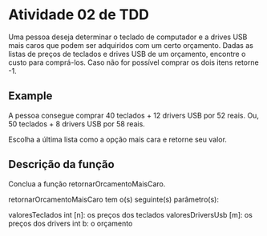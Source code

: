 # Atividade 02 de TDD

Uma pessoa deseja determinar o teclado de computador e a drives USB mais caros que podem ser adquiridos com um certo orçamento. Dadas as listas de preços de teclados e drives USB de um orçamento, encontre o custo para comprá-los. Caso não for possível comprar os dois itens retorne -1.

## Example

A pessoa consegue comprar 40 teclados + 12 drivers USB por 52 reais. Ou, 50 teclados + 8 drivers USB por 58 reais.

Escolha a última lista como a opção mais cara e retorne seu valor.

## Descrição da função


Conclua a função retornarOrcamentoMaisCaro.

retornarOrcamentoMaisCaro tem o(s) seguinte(s) parâmetro(s):

valoresTeclados int [n]: os preços dos teclados
valoresDriversUsb [m]: os preços dos drivers
int b: o orçamento